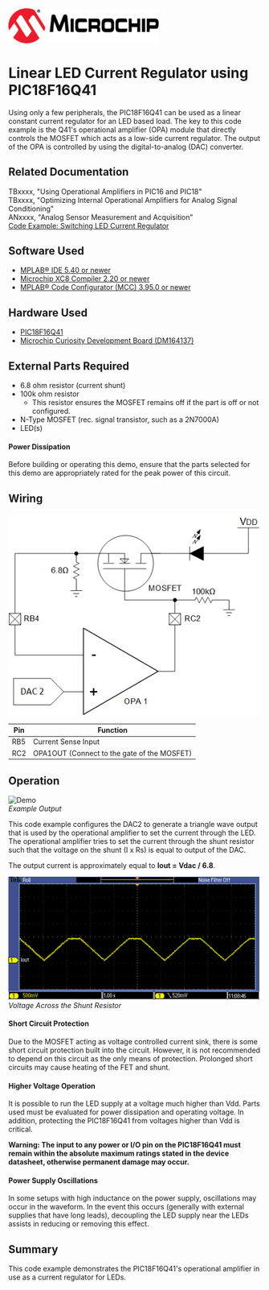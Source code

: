 <a href="https://www.microchip.com" rel="nofollow"><img src="images/microchip.png" alt="MCHP" width="300"/></a>

# Linear LED Current Regulator using PIC18F16Q41
Using only a few peripherals, the PIC18F16Q41 can be used as a linear constant current regulator for an LED based load. The key to this code example is the Q41's operational amplifier (OPA) module that directly controls the MOSFET which acts as a low-side current regulator. The output of the OPA is controlled by using the digital-to-analog (DAC) converter.

## Related Documentation

TBxxxx, "Using Operational Amplifiers in PIC16 and PIC18"<br>
TBxxxx, "Optimizing Internal Operational Amplifiers for Analog Signal Conditioning"<br>
ANxxxx, "Analog Sensor Measurement and Acquisition"<br>
<a href="https://github.com/microchip-pic-avr-examples/pic18f16q41-switching-led-current-regulator">Code Example: Switching LED Current Regulator</a><br>

## Software Used

* <a href="http://www.microchip.com/mplab/mplab-x-ide">MPLAB® IDE 5.40 or newer</a>
* <a href="https://www.microchip.com/mplab/compilers">Microchip XC8 Compiler 2.20 or newer</a>
* <a href="https://www.microchip.com/mplab/mplab-code-configurator">MPLAB® Code Configurator (MCC) 3.95.0 or newer</a>

## Hardware Used

* <a href="https://www.microchip.com/wwwproducts/en/PIC18F16Q41">PIC18F16Q41</a><br>
* <a href="https://www.microchip.com/DevelopmentTools/ProductDetails/PartNO/DM164137"> Microchip Curiosity Development Board (DM164137) </a>

## External Parts Required

* 6.8 ohm resistor (current shunt)
* 100k ohm resistor
    * This resistor ensures the MOSFET remains off if the part is off or not configured.
* N-Type MOSFET (rec. signal transistor, such as a 2N7000A)
* LED(s)

#### Power Dissipation
Before building or operating this demo, ensure that the parts selected for this demo are appropriately rated for the peak power of this circuit.

## Wiring
<img src="images/schematic.png" alt="Schematic"/><br>

| Pin | Function
| --- | --------
| RB5 | Current Sense Input
| RC2 | OPA1OUT (Connect to the gate of the MOSFET)

## Operation
<img src="images/Demo.gif" alt="Demo" width="500px"/><br>
*Example Output*

This code example configures the DAC2 to generate a triangle wave output that is used by the operational amplifier to set the current through the LED. The operational amplifier tries to set the current through the shunt resistor such that the voltage on the shunt (I x Rs) is equal to output of the DAC.

The output current is approximately equal to **Iout = Vdac / 6.8**.

<img src="images/waveform.PNG" alt="Waveform" width="500px"/><br>
*Voltage Across the Shunt Resistor*

#### Short Circuit Protection
Due to the MOSFET acting as voltage controlled current sink, there is some short circuit protection built into the circuit. However, it is not recommended to depend on this circuit as the only means of protection. Prolonged short circuits may cause heating of the FET and shunt.

#### Higher Voltage Operation
It is possible to run the LED supply at a voltage much higher than Vdd. Parts used must be evaluated for power dissipation and operating voltage. In addition, protecting the PIC18F16Q41 from voltages higher than Vdd is critical.

**Warning: The input to any power or I/O pin on the PIC18F16Q41 must remain within the absolute maximum ratings stated in the device datasheet, otherwise permanent damage may occur.**

#### Power Supply Oscillations
In some setups with high inductance on the power supply, oscillations may occur in the waveform. In the event this occurs (generally with external supplies that have long leads), decoupling the LED supply near the LEDs assists in reducing or removing this effect.

## Summary
This code example demonstrates the PIC18F16Q41's operational amplifier in use as a current regulator for LEDs.   
